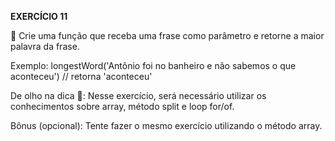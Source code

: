 **EXERCÍCIO 11**

🚀 Crie uma função que receba uma frase como parâmetro e retorne a maior palavra da frase.

Exemplo:
 longestWord('Antônio foi no banheiro e não sabemos o que aconteceu') // retorna 'aconteceu'

De olho na dica 👀: Nesse exercício, será necessário utilizar os conhecimentos sobre array, método split e loop for/of.

Bônus (opcional): Tente fazer o mesmo exercício utilizando o método array.